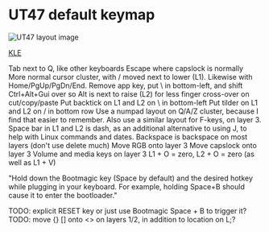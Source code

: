# UT47 default keymap

![UT47 layout image](https://i.imgur.com/Tsz5qsF.png)

[KLE](http://www.keyboard-layout-editor.com/##@@_y:0%3B&=Esc&=Q&=W&=E&=R&=T&=Y&=U&=I&=O&=P&_w:1.5%3B&=Back%20Space&_x:0.25&a:4&f:4&w:4&h:4&d:true%3B&=%3Cb%3EGNAP!%3C%2F%2Fb%3E%3Cp%3E%3Cp%3EMinimum%20stagger%3Cp%3E47%20key%20layout%3B&@_a:7&f:3&w:1.25%3B&=Tab&=A&=S&=D&=F&=G&=H&=J&=K&=L&=%2F%3B&_w:1.25%3B&=%27%3B&@_w:1.5%3B&=Shift&=Z&=X&=C&=V&=B&=N&=M&=,&=.&=%2F%2F&=Return%3B&@=Ctrl&=Alt&=Super&=Menu&_w:1.25%3B&=%2F&dArr%2F%3B&_w:2%3B&=&_w:1.25%3B&=%2F&uArr%2F%3B&=%2F&larr%2F%3B&=%2F&darr%2F%3B&=%2F&uarr%2F%3B&=%2F&rarr%2F%3B%3B&=undefined)

Tab next to Q, like other keyboards
Escape where capslock is normally
More normal cursor cluster, with / moved next to lower (L1). Likewise with Home/PgUp/PgDn/End.
Remove app key, put \ in bottom-left, and shift Ctrl+Alt+Gui over so Alt is next to raise (L2) for less finger cross-over on cut/copy/paste
Put backtick on L1 and L2 on \ in bottom-left
Put tilder on L1 and L2 on / in bottom row
Use a numpad layout on Q/A/Z cluster, because I find that easier to remember. Also use a similar layout for F-keys, on layer 3.
Space bar in L1 and L2 is dash, as an additional alternative to using J, to help with Linux commands and dates.
Backspace is backspace on most layers (don't use delete much)
Move RGB onto layer 3
Move capslock onto layer 3
Volume and media keys on layer 3
L1 + O = zero, L2 + O = zero (as well as L1 + V)

"Hold down the Bootmagic key (Space by default) and the desired hotkey while plugging in your keyboard. For example, holding Space+B should cause it to enter the bootloader."

TODO: explicit RESET key or just use Bootmagic Space + B to trigger it?
TODO: move {} [] onto <> on layers 1/2, in addition to location on L;?
